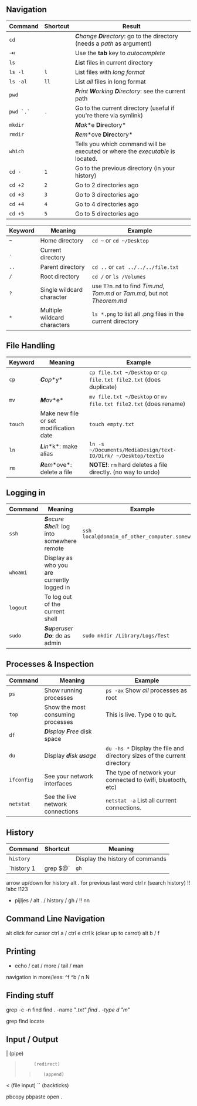 ## Navigation

| Command      | Shortcut | Result                                                                         |
|--------------|----------|--------------------------------------------------------------------------------|
| `cd`         |          | ***C**hange **D**irectory*: go to the directory (needs a *path* as argument)   |
| ⇥            |          | Use the **tab** key to *autocomplete*                                          |
| `ls`         |          | ***L***i***s***t files in current directory                                    |
| `ls -l`      | `l`      | List files with *long format*                                                  |
| `ls -al`     | `ll`     | List *all* files in long format                                                |
| `pwd`        |          | ***P**rint **W**orking **D**irectory*: see the current path                    |
| ``pwd `.` `` | `.`      | Go to the current directory (useful if you're there via symlink)               |
| `mkdir`      |          | ***M**a**k**e **Dir**ectory*                                                   |
| `rmdir`      |          | ***R**e**m**ove **Dir**ectory*                                                 |
| `which`      |          | Tells you which command will be executed or where the *executable* is located. |
| `cd -`       | `1`      | Go to the previous directory (in your history)                                 |
| `cd +2`      | `2`      | Go to 2 directories ago                                                        |
| `cd +3`      | `3`      | Go to 3 directories ago                                                        |
| `cd +4`      | `4`      | Go to 4 directories ago                                                        |
| `cd +5`      | `5`      | Go to 5 directories ago                                                        |

| Keyword | Meaning                       | Example                                                                     |
|---------|-------------------------------|-----------------------------------------------------------------------------|
| `~`     | Home directory                | `cd ~` or `cd ~/Desktop`                                                    |
| `.`     | Current directory             |                                                                             |
| `..`    | Parent directory              | `cd ..` or `cat ../../../file.txt`                                          |
| `/`     | Root directory                | `cd /` or `ls /Volumes`                                                     |
| `?`     | Single wildcard character     | use `T?m.md` to find *Tim.md*, *Tom.md* or *Tam.md*, but not *Theorem.md*   |
| `*`     | Multiple wildcard characters  | `ls *.png` to list all .png files in the current directory                  |

## File Handling

| Keyword | Meaning                       | Example                                                                     |
|---------|-------------------------------|-----------------------------------------------------------------------------|
| `cp`    | ***C**o**p**y*                | `cp file.txt ~/Desktop` or `cp file.txt file2.txt` (does duplicate)         |
| `mv`    | ***M**o**v**e*                | `mv file.txt ~/Desktop` or `mv file.txt file2.txt` (does rename)            |
| `touch` | Make new file or set modification date | `touch empty.txt`                                                  |
| `ln`    | ***L**i**n**k*: make alias    | `ln -s ~/Documents/MediaDesign/text-IO/Dirk/ ~/Desktop/textio`              |
| `rm`    | ***R**e**m**ove*: delete a file | **NOTE!**: `rm` hard deletes a file directly. (no way to undo)            |

## Logging in

| Command  | Meaning                       | Example                                                                     |
|----------|-------------------------------|-----------------------------------------------------------------------------|
| `ssh`    | ***S**ecure **Sh**ell*: log into somewhere remote | `ssh local@domain_of_other_computer.somewhere`          |
| `whoami` | Display as who you are currently logged in        |                                                         |
| `logout` | To log out of the current shell                   |                                                         |
| `sudo`   | ***Su**peruser **Do***: do as admin               | `sudo mkdir /Library/Logs/Test`                         |

## Processes & Inspection

| Command    | Meaning                           | Example                                                                  |
|------------|-----------------------------------|--------------------------------------------------------------------------|
| `ps`       | Show running processes            | `ps -ax` Show *all* processes as root                                    |
| `top`      | Show the most consuming processes | This is live. Type `Q` to quit.                                          |
| `df`       | ***D**isplay **F**ree* disk space |                                                                          |
| `du`       | Display ***d**isk **u**sage*      | `du -hs *` Display the file and directory sizes of the current directory |
| `ifconfig` | See your network interfaces       | The type of network your connected to (wifi, bluetooth, etc)             |
| `netstat`  | See the live network connections  | `netstat -a` List all current connections.                               |

## History

| Command               | Shortcut | Meaning                                                                        |
|-----------------------|----------|--------------------------------------------------------------------------------|
| `history`             |          | Display the history of commands                                                |
| `history 1 | grep $@` | `gh`     | ***G**rep **H**istory*: search history of commands for anything with this word |

arrow up/down for history
alt . for previous last word
ctrl r (search history)
!!
!abc
!123

- pijljes / alt . / history / gh / !! nn

## Command Line Navigation

alt click for cursor
ctrl a / ctrl e
ctrl k (clear up to carrot)
alt b / f 

## Printing

- echo / cat / more / tail / man 

navigation in more/less:
     ^f
     ^b
     /
     n
	 N

## Finding stuff

grep
     -c
     -n
find
     find . -name "*.txt"
     find . -type d "m*"

grep
find
locate

## Input / Output


|           (pipe)
>          (redirect)
>>        (append)
<          (file input)
``    (backticks)

pbcopy
pbpaste
open .
